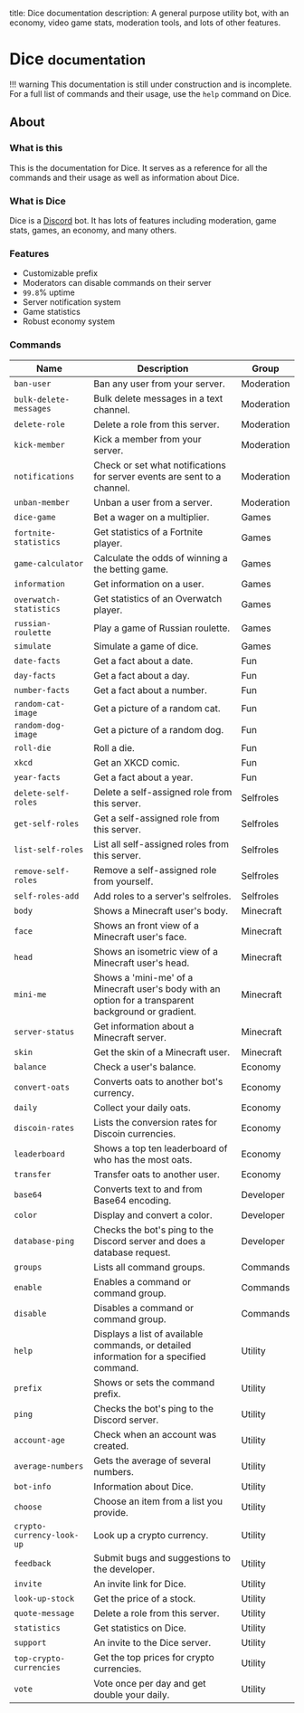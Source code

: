 title: Dice documentation
description: A general purpose utility bot, with an economy, video game stats, moderation tools, and lots of other features.

# Dice <small>documentation</small>

!!! warning
    This documentation is still under construction and is incomplete. For a full list of commands and their usage, use the `help` command on Dice.

## About

### What is this

This is the documentation for Dice. It serves as a reference for all the commands and their usage as well as information about Dice.

### What is Dice

Dice is a [Discord](https://discordapp.com) bot. It has lots of features including moderation, game stats, games, an economy, and many others.

### Features

* Customizable prefix
* Moderators can disable commands on their server
* `99.8`% uptime
* Server notification system
* Game statistics
* Robust economy system

### Commands

| Name                      | Description                                                                                           | Group      |
|---------------------------|-------------------------------------------------------------------------------------------------------|------------|
| `ban-user`                | Ban any user from your server.                                                                        | Moderation |
| `bulk-delete-messages`    | Bulk delete messages in a text channel.                                                               | Moderation |
| `delete-role`             | Delete a role from this server.                                                                       | Moderation |
| `kick-member`             | Kick a member from your server.                                                                       | Moderation |
| `notifications`           | Check or set what notifications for server events are sent to a channel.                              | Moderation |
| `unban-member`            | Unban a user from a server.                                                                           | Moderation |
| `dice-game`               | Bet a wager on a multiplier.                                                                          | Games      |
| `fortnite-statistics`     | Get statistics of a Fortnite player.                                                                  | Games      |
| `game-calculator`         | Calculate the odds of winning a the betting game.                                                     | Games      |
| `information`             | Get information on a user.                                                                            | Games      |
| `overwatch-statistics`    | Get statistics of an Overwatch player.                                                                | Games      |
| `russian-roulette`        | Play a game of Russian roulette.                                                                      | Games      |
| `simulate`                | Simulate a game of dice.                                                                              | Games      |
| `date-facts`              | Get a fact about a date.                                                                              | Fun        |
| `day-facts`               | Get a fact about a day.                                                                               | Fun        |
| `number-facts`            | Get a fact about a number.                                                                            | Fun        |
| `random-cat-image`        | Get a picture of a random cat.                                                                        | Fun        |
| `random-dog-image`        | Get a picture of a random dog.                                                                        | Fun        |
| `roll-die`                | Roll a die.                                                                                           | Fun        |
| `xkcd`                    | Get an XKCD comic.                                                                                    | Fun        |
| `year-facts`              | Get a fact about a year.                                                                              | Fun        |
| `delete-self-roles`       | Delete a self-assigned role from this server.                                                         | Selfroles  |
| `get-self-roles`          | Get a self-assigned role from this server.                                                            | Selfroles  |
| `list-self-roles`         | List all self-assigned roles from this server.                                                        | Selfroles  |
| `remove-self-roles`       | Remove a self-assigned role from yourself.                                                            | Selfroles  |
| `self-roles-add`          | Add roles to a server's selfroles.                                                                    | Selfroles  |
| `body`                    | Shows a Minecraft user's body.                                                                        | Minecraft  |
| `face`                    | Shows an front view of a Minecraft user's face.                                                       | Minecraft  |
| `head`                    | Shows an isometric view of a Minecraft user's head.                                                   | Minecraft  |
| `mini-me`                 | Shows a 'mini-me' of a Minecraft user's body with an option for a transparent background or gradient. | Minecraft  |
| `server-status`           | Get information about a Minecraft server.                                                             | Minecraft  |
| `skin`                    | Get the skin of a Minecraft user.                                                                     | Minecraft  |
| `balance`                 | Check a user's balance.                                                                               | Economy    |
| `convert-oats`            | Converts oats to another bot's currency.                                                              | Economy    |
| `daily`                   | Collect your daily oats.                                                                              | Economy    |
| `discoin-rates`           | Lists the conversion rates for Discoin currencies.                                                    | Economy    |
| `leaderboard`             | Shows a top ten leaderboard of who has the most oats.                                                 | Economy    |
| `transfer`                | Transfer oats to another user.                                                                        | Economy    |
| `base64`                  | Converts text to and from Base64 encoding.                                                            | Developer  |
| `color`                   | Display and convert a color.                                                                          | Developer  |
| `database-ping`           | Checks the bot's ping to the Discord server and does a database request.                              | Developer  |
| `groups`                  | Lists all command groups.                                                                             | Commands   |
| `enable`                  | Enables a command or command group.                                                                   | Commands   |
| `disable`                 | Disables a command or command group.                                                                  | Commands   |
| `help`                    | Displays a list of available commands, or detailed information for a specified command.               | Utility    |
| `prefix`                  | Shows or sets the command prefix.                                                                     | Utility    |
| `ping`                    | Checks the bot's ping to the Discord server.                                                          | Utility    |
| `account-age`             | Check when an account was created.                                                                    | Utility    |
| `average-numbers`         | Gets the average of several numbers.                                                                  | Utility    |
| `bot-info`                | Information about Dice.                                                                               | Utility    |
| `choose`                  | Choose an item from a list you provide.                                                               | Utility    |
| `crypto-currency-look-up` | Look up a crypto currency.                                                                            | Utility    |
| `feedback`                | Submit bugs and suggestions to the developer.                                                         | Utility    |
| `invite`                  | An invite link for Dice.                                                                              | Utility    |
| `look-up-stock`           | Get the price of a stock.                                                                             | Utility    |
| `quote-message`           | Delete a role from this server.                                                                       | Utility    |
| `statistics`              | Get statistics on Dice.                                                                               | Utility    |
| `support`                 | An invite to the Dice server.                                                                         | Utility    |
| `top-crypto-currencies`   | Get the top prices for crypto currencies.                                                             | Utility    |
| `vote`                    | Vote once per day and get double your daily.                                                          | Utility    |
